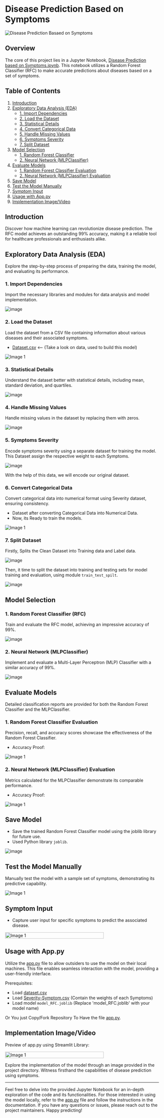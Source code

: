 # Disease Prediction Based on Symptoms

![Disease Prediction Basaed on Symptoms](https://d112y698adiu2z.cloudfront.net/photos/production/software_photos/002/584/244/datas/original.png)

## Overview

The core of this project lies in a Jupyter Notebook, [Disease Prediction based on Symptoms.ipynb](Disease_Prediction_based_on_symptoms.ipynb). This notebook utilizes a Random Forest Classifier (RFC) to make accurate predictions about diseases based on a set of symptoms.

## Table of Contents

1. [Introduction](#introduction)
2. [Exploratory Data Analysis (EDA)](#eda)
   - [1. Import Dependencies](#dependencies)
   - [2. Load the Dataset](#load-dataset)
   - [3. Statistical Details](#statistical-details)
   - [4. Convert Categorical Data](#convert-categorical)
   - [5. Handle Missing Values](#handle-missing)
   - [6. Symptoms Severity](#symptoms-severity)
   - [7. Split Dataset](#split-dataset)
3. [Model Selection](#model-selection)
   - [1. Random Forest Classifier](#random-forest)
   - [2. Neural Network (MLPClassifier)](#neural-network)
4. [Evaluate Models](#evaluate-models)
   - [1. Random Forest Classifier Evaluation](#evaluate-rfc)
   - [2. Neural Network (MLPClassifier) Evaluation](#evaluate-mlpc)
5. [Save Model](#save-model)
6. [Test the Model Manually](#test-manually)
7. [Symptom Input](#symptom-input)
8. [Usage with App.py](#usage-with-app)
9. [Implementation Image/Video](#implementation-image-video)

## Introduction <a name="introduction"></a>

Discover how machine learning can revolutionize disease prediction. The RFC model achieves an outstanding 99% accuracy, making it a reliable tool for healthcare professionals and enthusiasts alike.

## Exploratory Data Analysis (EDA) <a name="eda"></a>

Explore the step-by-step process of preparing the data, training the model, and evaluating its performance.

### 1. Import Dependencies <a name="dependencies"></a>

Import the necessary libraries and modules for data analysis and model implementation.

![image](https://github.com/amMistic/Diseases-Prediction-based-on-Symptoms/assets/134824444/80e5ff54-e301-45cc-bc92-da1809e02cf8)

### 2. Load the Dataset <a name="load-dataset"></a>

Load the dataset from a CSV file containing information about various diseases and their associated symptoms.

- [Dataset.csv](Dataset/dataset.csv) <-- (Take a look on data, used to build this model)

<div style="display: flex;">
<img src="images/original dataset.png" alt="Image 1";">
</div>

### 3. Statistical Details <a name="statistical-details"></a>

Understand the dataset better with statistical details, including mean, standard deviation, and quartiles.

![image](https://github.com/amMistic/Diseases-Prediction-based-on-Symptoms/assets/134824444/aa415040-b53a-4ccf-b23d-9878927b0123)

### 4. Handle Missing Values <a name="handle-missing"></a>

Handle missing values in the dataset by replacing them with zeros.

![image](https://github.com/amMistic/Diseases-Prediction-based-on-Symptoms/assets/134824444/74807e40-e02b-41e8-9efb-25cd2802fa0b)

### 5. Symptoms Severity <a name="symptoms-severity"></a>

Encode symptoms severity using a separate dataset for training the model. This Dataset assign the respective weight to each Symptoms.

![image](https://github.com/amMistic/Diseases-Prediction-based-on-Symptoms/assets/134824444/98f06197-79d5-468c-a7f3-3c1ba836a5fc)

With the help of this data, we will encode our original dataset.

### 6. Convert Categorical Data <a name="convert-categorical"></a>

Convert categorical data into numerical format using Severity dataset, ensuring consistency.
- Dataset after converting Categorical Data into Numerical Data.
- Now, its Ready to train the models.

<div style="display: flex;">
<img src="images/Encoded dataset.png" alt="Image 1";">
</div>

### 7. Split Dataset <a name="split-dataset"></a>
Firstly, Splits the Clean Dataset into Training data and Label data.

![image](https://github.com/amMistic/Diseases-Prediction-based-on-Symptoms/assets/134824444/b4de6af9-5fe5-41ef-9a79-b6e84063067b)

Then, it time to split the dataset into training and testing sets for model training and evaluation, using module `train_test_spilt`.

![image](https://github.com/amMistic/Diseases-Prediction-based-on-Symptoms/assets/134824444/1a502900-309b-42b2-baf3-a8d593f1a739)

## Model Selection <a name="model-selection"></a>

### 1. Random Forest Classifier (RFC) <a name="random-forest"></a>

Train and evaluate the RFC model, achieving an impressive accuracy of 99%.

![image](https://github.com/amMistic/Diseases-Prediction-based-on-Symptoms/assets/134824444/ec1b10c0-ab6d-4040-a4ed-0c62045bc3af)


### 2. Neural Network (MLPClassifier) <a name="neural-network"></a>

Implement and evaluate a Multi-Layer Perceptron (MLP) Classifier with a similar accuracy of 99%.

![image](https://github.com/amMistic/Diseases-Prediction-based-on-Symptoms/assets/134824444/d72d50f3-c3bc-466a-8642-9b9c17fe8fab)

## Evaluate Models <a name="evaluate-models"></a>

Detailed classification reports are provided for both the Random Forest Classifier and the MLPClassifier.

### 1. Random Forest Classifier Evaluation <a name="evaluate-rfc"></a>

Precision, recall, and accuracy scores showcase the effectiveness of the Random Forest Classifier.
 - Accuracy Proof:
<div style="display: flex;">
<img src="images/RFC accuracy.png" alt="Image 1";">
</div>

### 2. Neural Network (MLPClassifier) Evaluation <a name="evaluate-mlpc"></a>

Metrics calculated for the MLPClassifier demonstrate its comparable performance.
- Accuracy Proof:
<div style="display: flex;">
<img src="images/MLP classifier accuracy.png" alt="Image 1";">
</div>

## Save Model <a name="save-model"></a>

- Save the trained Random Forest Classifier model using the joblib library for future use.
- Used Python library `joblib`.

![image](https://github.com/amMistic/Diseases-Prediction-based-on-Symptoms/assets/134824444/49031765-7de6-4f69-a5ba-c066f0d9a87d)

## Test the Model Manually <a name="test-manually"></a>

Manually test the model with a sample set of symptoms, demonstrating its predictive capability.

<div style="display: flex;">
<img src="images/test_ manual.png" alt="Image 1";">
</div>

## Symptom Input <a name="symptom-input"></a>

- Capture user input for specific symptoms to predict the associated disease.

<div style="display: flex;">
  <img src="images/Prediction before.png" alt="Image 1" width=80%, height=80% ;">
</div>

## Usage with App.py <a name="usage-with-app"></a>

Utilize the [app.py](app.py) file to allow outsiders to use the model on their local machines. This file enables seamless interaction with the model, providing a user-friendly interface.

Prerequisites: 
- Load [dataset.csv](Dataset/dataset.csv)
- Load  [Severity-Symptom.csv](Dataset/Symptom-severity.csv) (Contain the weights of each Symptoms)
- Load model `model_RFC.joblib` (Replace 'model_RFC.joblib' with your model name)

Or You just Copy/Fork Repository To Have the file [app.py](app.py).

## Implementation Image/Video <a name="implementation-image-video"></a>
 Preview of app.py using Streamlit Library:

<div style="display: flex;">
  <img src="images/After prediction.png" alt="Image 1" width=80%, height=80% ;">
</div>

Explore the implementation of the model through an image provided in the project directory. Witness firsthand the capabilities of disease prediction using symptoms.

---

Feel free to delve into the provided Jupyter Notebook for an in-depth exploration of the code and its functionalities. For those interested in using the model locally, refer to the [app.py](app.py) file and follow the instructions in the documentation. If you have any questions or issues, please reach out to the project maintainers. Happy predicting!
